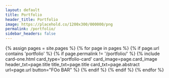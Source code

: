 ```yaml
---
layout: default
title: Portfolio
header_title: Portfolio
image: https://placehold.co/1200x300/000000/png
permalink: /portfolio/
sidebar_headers: false
---
```

<div class="">
{% assign pages = site.pages %}
{% for page in pages %}
{% if page.url contains 'portfolio' %}
{% if page.permalink != '/portfolio/' %}
{% include card-one.html
  card_type='portfolio-card'
  card_image=page.card_image
  header_txt=page.title
  title_txt=page.title
  card_txt=page.abstract
  url=page.url
  button="FOo BAR"
%}
{% endif %}
{% endif %}
{% endfor %}
</div>